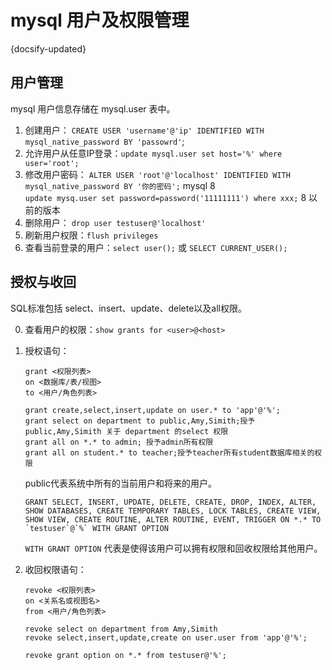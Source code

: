 # mysql 用户及权限管理
{docsify-updated}

## 用户管理
mysql 用户信息存储在 mysql.user 表中。
1. 创建用户： `CREATE USER 'username'@'ip' IDENTIFIED WITH mysql_native_password BY 'passowrd'`;
2. 允许用户从任意IP登录：`update mysql.user set host='%' where user='root';`
3. 修改用户密码： `ALTER USER 'root'@'localhost' IDENTIFIED WITH mysql_native_password BY '你的密码';` mysql 8  
`update mysq.user set password=password('11111111') where xxx;` 8 以前的版本
3. 删除用户： `drop user testuser@'localhost'`
4. 刷新用户权限：`flush privileges`
5. 查看当前登录的用户：`select user();` 或 `SELECT CURRENT_USER();`

## 授权与收回
SQL标准包括 select、insert、update、delete以及all权限。

0. 查看用户的权限：`show grants for <user>@<host>`
1. 授权语句：
    ```
    grant <权限列表>
    on <数据库/表/视图>
    to <用户/角色列表>

	grant create,select,insert,update on user.* to 'app'@'%';
    grant select on department to public,Amy,Simith;授予public,Amy,Simith 关于 department 的select 权限  
    grant all on *.* to admin; 授予admin所有权限  
    grant all on student.* to teacher;授予teacher所有student数据库相关的权限
    ```
    public代表系统中所有的当前用户和将来的用户。

    ```
    GRANT SELECT, INSERT, UPDATE, DELETE, CREATE, DROP, INDEX, ALTER, SHOW DATABASES, CREATE TEMPORARY TABLES, LOCK TABLES, CREATE VIEW, SHOW VIEW, CREATE ROUTINE, ALTER ROUTINE, EVENT, TRIGGER ON *.* TO `testuser`@`%` WITH GRANT OPTION
    ```
    `WITH GRANT OPTION` 代表是使得该用户可以拥有权限和回收权限给其他用户。

2. 收回权限语句：
    ```
    revoke <权限列表>
    on <关系名或视图名>
    from <用户/角色列表>

    revoke select on department from Amy,Simith
	revoke select,insert,update,create on user.user from 'app'@'%';

    revoke grant option on *.* from testuser@'%';
    ```
